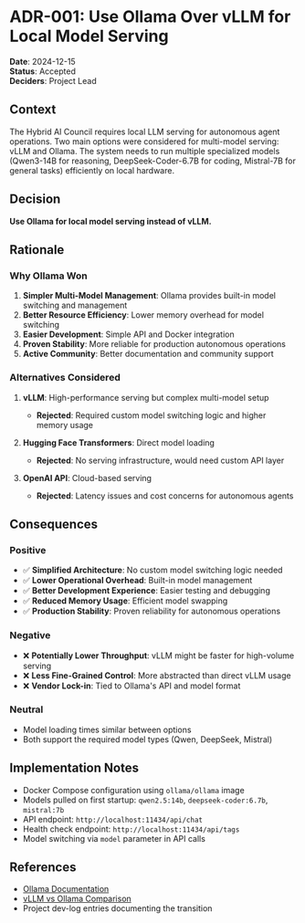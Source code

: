 # ADR-001: Use Ollama Over vLLM for Local Model Serving

**Date**: 2024-12-15  
**Status**: Accepted  
**Deciders**: Project Lead

## Context

The Hybrid AI Council requires local LLM serving for autonomous agent operations. Two main options were considered for multi-model serving: vLLM and Ollama. The system needs to run multiple specialized models (Qwen3-14B for reasoning, DeepSeek-Coder-6.7B for coding, Mistral-7B for general tasks) efficiently on local hardware.

## Decision

**Use Ollama for local model serving instead of vLLM.**

## Rationale

### Why Ollama Won

1. **Simpler Multi-Model Management**: Ollama provides built-in model switching and management
2. **Better Resource Efficiency**: Lower memory overhead for model switching
3. **Easier Development**: Simple API and Docker integration
4. **Proven Stability**: More reliable for production autonomous operations
5. **Active Community**: Better documentation and community support

### Alternatives Considered

1. **vLLM**: High-performance serving but complex multi-model setup
   - **Rejected**: Required custom model switching logic and higher memory usage
   
2. **Hugging Face Transformers**: Direct model loading
   - **Rejected**: No serving infrastructure, would need custom API layer
   
3. **OpenAI API**: Cloud-based serving
   - **Rejected**: Latency issues and cost concerns for autonomous agents

## Consequences

### Positive
- ✅ **Simplified Architecture**: No custom model switching logic needed
- ✅ **Lower Operational Overhead**: Built-in model management
- ✅ **Better Development Experience**: Easier testing and debugging
- ✅ **Reduced Memory Usage**: Efficient model swapping
- ✅ **Production Stability**: Proven reliability for autonomous operations

### Negative  
- ❌ **Potentially Lower Throughput**: vLLM might be faster for high-volume serving
- ❌ **Less Fine-Grained Control**: More abstracted than direct vLLM usage
- ❌ **Vendor Lock-in**: Tied to Ollama's API and model format

### Neutral
- Model loading times similar between options
- Both support the required model types (Qwen, DeepSeek, Mistral)

## Implementation Notes

- Docker Compose configuration using `ollama/ollama` image
- Models pulled on first startup: `qwen2.5:14b`, `deepseek-coder:6.7b`, `mistral:7b`
- API endpoint: `http://localhost:11434/api/chat`
- Health check endpoint: `http://localhost:11434/api/tags`
- Model switching via `model` parameter in API calls

## References

- [Ollama Documentation](https://ollama.ai/docs)
- [vLLM vs Ollama Comparison](https://docs.vllm.ai/en/latest/)
- Project dev-log entries documenting the transition